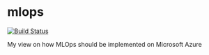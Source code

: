 # mlops

[![Build Status](https://dev.azure.com/nihil0/MLOps/_apis/build/status/nihil0.mlops?branchName=master)](https://dev.azure.com/nihil0/MLOps/_build/latest?definitionId=3&branchName=master)

My view on how MLOps should be implemented on Microsoft Azure
